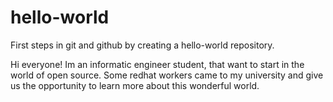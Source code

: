 # hello-world
First steps in git and github by creating a hello-world repository.

Hi everyone! Im an informatic engineer student, that want to start in the world of open source. Some redhat workers came to my university and give us the opportunity to learn more about this wonderful world.

